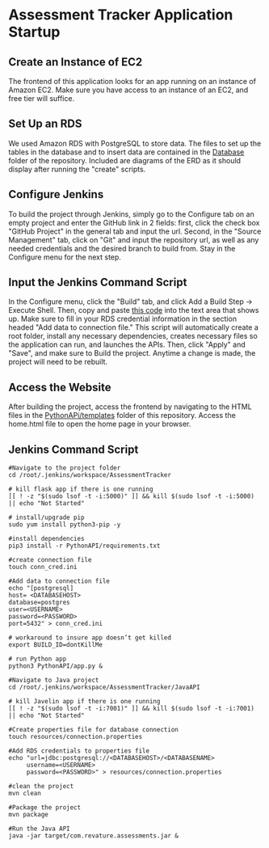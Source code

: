 # Assessment Tracker Application Startup

## Create an Instance of EC2

The frontend of this application looks for an app running on an instance of Amazon EC2. Make sure you have access to an instance of an EC2, and free tier will suffice.

## Set Up an RDS

We used Amazon RDS with PostgreSQL to store data. The files to set up the tables in the database and to insert data are contained in the [Database](https://github.com/AssessmentHQ/assessment-tracker/tree/main/Database) folder of the repository. Included are diagrams of the ERD as it should display after running the "create" scripts.

## Configure Jenkins

To build the project through Jenkins, simply go to the Configure tab on an empty project and enter the GitHub link in 2 fields: first, click the check box "GitHub Project" in the general tab and input the url. Second, in the "Source Management" tab, click on "Git" and input the repository url, as well as any needed credentials and the desired branch to build from. Stay in the Configure menu for the next step.

## Input the Jenkins Command Script

In the Configure menu, click the "Build" tab, and click Add a Build Step -> Execute Shell. Then, copy and paste [this code](#jenkins-command-script) into the text area that shows up. Make sure to fill in your RDS credential information in the section headed "Add data to connection file." This script will automatically create a root folder, install any necessary dependencies, creates necessary files so the application can run, and launches the APIs. Then, click "Apply" and "Save", and make sure to Build the project. Anytime a change is made, the project will need to be rebuilt.

## Access the Website

After building the project, access the frontend by navigating to the HTML files in the [PythonAPi/templates](https://github.com/AssessmentHQ/assessment-tracker/tree/main/PythonAPI/templates) folder of this repository. Access the home.html file to open the home page in your browser.

## Jenkins Command Script

```jenkins
#Navigate to the project folder
cd /root/.jenkins/workspace/AssessmentTracker

# kill flask app if there is one running
[[ ! -z "$(sudo lsof -t -i:5000)" ]] && kill $(sudo lsof -t -i:5000) || echo "Not Started"

# install/upgrade pip
sudo yum install python3-pip -y

#install dependencies
pip3 install -r PythonAPI/requirements.txt

#create connection file
touch conn_cred.ini

#Add data to connection file 
echo "[postgresql]
host= <DATABASEHOST>
database=postgres
user=<USERNAME>
password=<PASSWORD>
port=5432" > conn_cred.ini

# workaround to insure app doesn’t get killed
export BUILD_ID=dontKillMe

# run Python app
python3 PythonAPI/app.py &

#Navigate to Java project
cd /root/.jenkins/workspace/AssessmentTracker/JavaAPI

# kill Javelin app if there is one running
[[ ! -z "$(sudo lsof -t -i:7001)" ]] && kill $(sudo lsof -t -i:7001) || echo "Not Started"

#Create properties file for database connection
touch resources/connection.properties

#Add RDS credentials to properties file
echo "url=jdbc:postgresql://<DATABASEHOST>/<DATABASENAME>
     username=<USERNAME>
     password=<PASSWORD>" > resources/connection.properties

#clean the project
mvn clean

#Package the project
mvn package

#Run the Java API
java -jar target/com.revature.assessments.jar &
```
